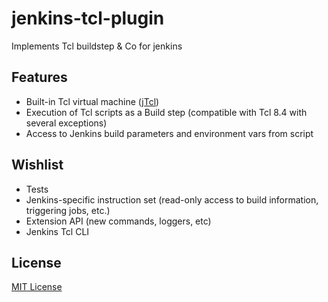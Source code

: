 jenkins-tcl-plugin
==================

Implements Tcl buildstep &amp; Co for jenkins

Features
---------
* Built-in Tcl virtual machine ([jTcl][1])
* Execution of Tcl scripts as a Build step (compatible with Tcl 8.4 with several exceptions)
* Access to Jenkins build parameters and environment vars from script

Wishlist
--------
* Tests
* Jenkins-specific instruction set (read-only access to build information, triggering jobs, etc.)
* Extension API (new commands, loggers, etc) 
* Jenkins Tcl CLI

License
--------
[MIT License][2]

[1]: http://jtcl.kenai.com/
[2]: http://www.opensource.org/licenses/mit-license.php
